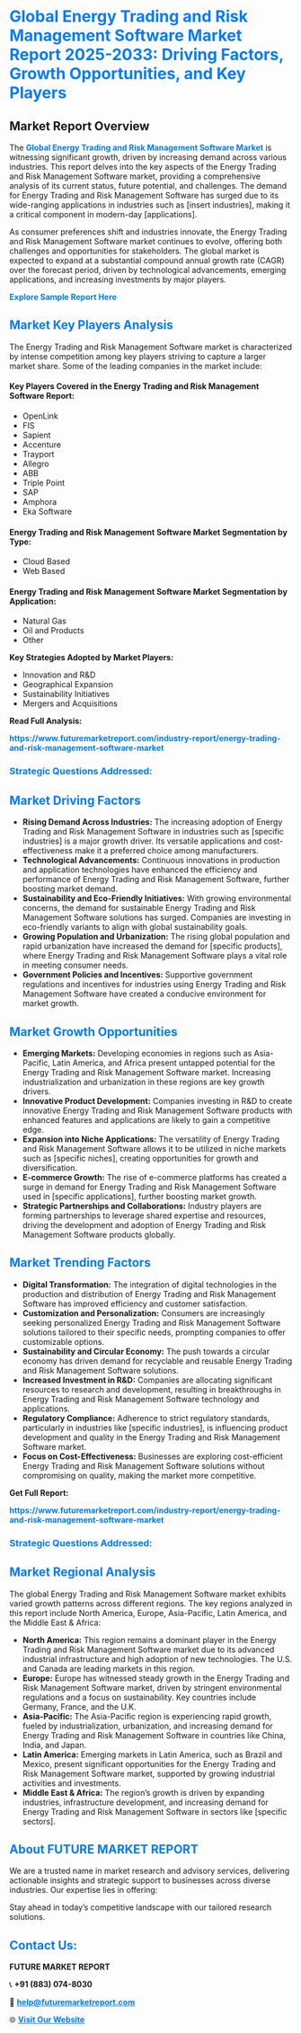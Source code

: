 <h1 style="color: #007BFF;">Global Energy Trading and Risk Management Software Market Report 2025-2033: Driving Factors, Growth Opportunities, and Key Players</h1>

<section id="overview">
<h2>Market Report Overview</h2>
<p>The <a href="https://www.futuremarketreport.com/industry-report/energy-trading-and-risk-management-software-market" style="color: #007BFF; text-decoration: none;"><strong>Global Energy Trading and Risk Management Software Market</strong></a> is witnessing significant growth, driven by increasing demand across various industries. This report delves into the key aspects of the Energy Trading and Risk Management Software market, providing a comprehensive analysis of its current status, future potential, and challenges. The demand for Energy Trading and Risk Management Software has surged due to its wide-ranging applications in industries such as [insert industries], making it a critical component in modern-day [applications].</p>
<p>As consumer preferences shift and industries innovate, the Energy Trading and Risk Management Software market continues to evolve, offering both challenges and opportunities for stakeholders. The global market is expected to expand at a substantial compound annual growth rate (CAGR) over the forecast period, driven by technological advancements, emerging applications, and increasing investments by major players.</p>
</section>

<section id="overview">
<p><a href="https://www.futuremarketreport.com/request-sample/reportId=51942" style="color: #007BFF; text-decoration: none;"><strong>Explore Sample Report Here</strong></a></p>
</section>

<section id="key-players">
<h2 style="color: #007BFF;">Market Key Players Analysis</h2>
<p>The Energy Trading and Risk Management Software market is characterized by intense competition among key players striving to capture a larger market share. Some of the leading companies in the market include:</p>
<h4>Key Players Covered in the Energy Trading and Risk Management Software Report:</h4>
<ul><li>OpenLink</li><li>FIS</li><li>Sapient</li><li>Accenture</li><li>Trayport</li><li>Allegro</li><li>ABB</li><li>Triple Point</li><li>SAP</li><li>Amphora</li><li>Eka Software</li></ul>
<h4>Energy Trading and Risk Management Software Market Segmentation by Type:</h4>
<ul><li>Cloud Based</li><li>Web Based</li></ul>

<h4>Energy Trading and Risk Management Software Market Segmentation by Application:</h4>
<ul><li>Natural Gas</li><li>Oil and Products</li><li>Other</li></ul>
<p><strong>Key Strategies Adopted by Market Players:</strong></p>
<ul>
<li>Innovation and R&D</li>
<li>Geographical Expansion</li>
<li>Sustainability Initiatives</li>
<li>Mergers and Acquisitions</li>
</ul>
</section>

<section>
<p><strong>Read Full Analysis: </strong></p><a href="https://www.futuremarketreport.com/industry-report/energy-trading-and-risk-management-software-market" style="color: #007BFF; text-decoration: none;"><strong>https://www.futuremarketreport.com/industry-report/energy-trading-and-risk-management-software-market</strong></a>
<h3 style="color: #007BFF;">Strategic Questions Addressed:</h3>
</section>

<section id="driving-factors">
<h2 style="color: #007BFF;">Market Driving Factors</h2>
<ul>
<li><strong>Rising Demand Across Industries:</strong> The increasing adoption of Energy Trading and Risk Management Software in industries such as [specific industries] is a major growth driver. Its versatile applications and cost-effectiveness make it a preferred choice among manufacturers.</li>
<li><strong>Technological Advancements:</strong> Continuous innovations in production and application technologies have enhanced the efficiency and performance of Energy Trading and Risk Management Software, further boosting market demand.</li>
<li><strong>Sustainability and Eco-Friendly Initiatives:</strong> With growing environmental concerns, the demand for sustainable Energy Trading and Risk Management Software solutions has surged. Companies are investing in eco-friendly variants to align with global sustainability goals.</li>
<li><strong>Growing Population and Urbanization:</strong> The rising global population and rapid urbanization have increased the demand for [specific products], where Energy Trading and Risk Management Software plays a vital role in meeting consumer needs.</li>
<li><strong>Government Policies and Incentives:</strong> Supportive government regulations and incentives for industries using Energy Trading and Risk Management Software have created a conducive environment for market growth.</li>
</ul>
</section>

<section id="growth-opportunities">
<h2 style="color: #007BFF;">Market Growth Opportunities</h2>
<ul>
<li><strong>Emerging Markets:</strong> Developing economies in regions such as Asia-Pacific, Latin America, and Africa present untapped potential for the Energy Trading and Risk Management Software market. Increasing industrialization and urbanization in these regions are key growth drivers.</li>
<li><strong>Innovative Product Development:</strong> Companies investing in R&D to create innovative Energy Trading and Risk Management Software products with enhanced features and applications are likely to gain a competitive edge.</li>
<li><strong>Expansion into Niche Applications:</strong> The versatility of Energy Trading and Risk Management Software allows it to be utilized in niche markets such as [specific niches], creating opportunities for growth and diversification.</li>
<li><strong>E-commerce Growth:</strong> The rise of e-commerce platforms has created a surge in demand for Energy Trading and Risk Management Software used in [specific applications], further boosting market growth.</li>
<li><strong>Strategic Partnerships and Collaborations:</strong> Industry players are forming partnerships to leverage shared expertise and resources, driving the development and adoption of Energy Trading and Risk Management Software products globally.</li>
</ul>
</section>

<section id="trending-factors">
<h2 style="color: #007BFF;">Market Trending Factors</h2>
<ul>
<li><strong>Digital Transformation:</strong> The integration of digital technologies in the production and distribution of Energy Trading and Risk Management Software has improved efficiency and customer satisfaction.</li>
<li><strong>Customization and Personalization:</strong> Consumers are increasingly seeking personalized Energy Trading and Risk Management Software solutions tailored to their specific needs, prompting companies to offer customizable options.</li>
<li><strong>Sustainability and Circular Economy:</strong> The push towards a circular economy has driven demand for recyclable and reusable Energy Trading and Risk Management Software solutions.</li>
<li><strong>Increased Investment in R&D:</strong> Companies are allocating significant resources to research and development, resulting in breakthroughs in Energy Trading and Risk Management Software technology and applications.</li>
<li><strong>Regulatory Compliance:</strong> Adherence to strict regulatory standards, particularly in industries like [specific industries], is influencing product development and quality in the Energy Trading and Risk Management Software market.</li>
<li><strong>Focus on Cost-Effectiveness:</strong> Businesses are exploring cost-efficient Energy Trading and Risk Management Software solutions without compromising on quality, making the market more competitive.</li>
</ul>
</section>

<section>
<p><strong>Get Full Report: </strong></p><a href="https://www.futuremarketreport.com/industry-report/energy-trading-and-risk-management-software-market" style="color: #007BFF; text-decoration: none;"><strong>https://www.futuremarketreport.com/industry-report/energy-trading-and-risk-management-software-market</strong></a>
<h3 style="color: #007BFF;">Strategic Questions Addressed:</h3>
</section>


<section id="regional-analysis">
<h2 style="color: #007BFF;">Market Regional Analysis</h2>
<p>The global Energy Trading and Risk Management Software market exhibits varied growth patterns across different regions. The key regions analyzed in this report include North America, Europe, Asia-Pacific, Latin America, and the Middle East & Africa:</p>
<ul>
<li><strong>North America:</strong> This region remains a dominant player in the Energy Trading and Risk Management Software market due to its advanced industrial infrastructure and high adoption of new technologies. The U.S. and Canada are leading markets in this region.</li>
<li><strong>Europe:</strong> Europe has witnessed steady growth in the Energy Trading and Risk Management Software market, driven by stringent environmental regulations and a focus on sustainability. Key countries include Germany, France, and the U.K.</li>
<li><strong>Asia-Pacific:</strong> The Asia-Pacific region is experiencing rapid growth, fueled by industrialization, urbanization, and increasing demand for Energy Trading and Risk Management Software in countries like China, India, and Japan.</li>
<li><strong>Latin America:</strong> Emerging markets in Latin America, such as Brazil and Mexico, present significant opportunities for the Energy Trading and Risk Management Software market, supported by growing industrial activities and investments.</li>
<li><strong>Middle East & Africa:</strong> The region’s growth is driven by expanding industries, infrastructure development, and increasing demand for Energy Trading and Risk Management Software in sectors like [specific sectors].</li>
</ul>
</section>

<footer>
<h2 style="color: #007BFF;">About FUTURE MARKET REPORT</h2>
<p>We are a trusted name in market research and advisory services, delivering actionable insights and strategic support to businesses across diverse industries. Our expertise lies in offering:</p>

<p>Stay ahead in today’s competitive landscape with our tailored research solutions.</p>

<h2 style="color: #007BFF;">Contact Us:</h2>
<p><strong>FUTURE MARKET REPORT</strong></p>
<p>📞 <strong>+91 (883) 074-8030</strong></p>
<p>📧 <strong><a href="mailto:help@futuremarketreport.com" style="color: #007BFF;">help@futuremarketreport.com</a></strong></p>
<p>🌐 <strong><a href="https://www.futuremarketreport.com/" style="color: #007BFF;">Visit Our Website</a></strong></p>
</footer>
